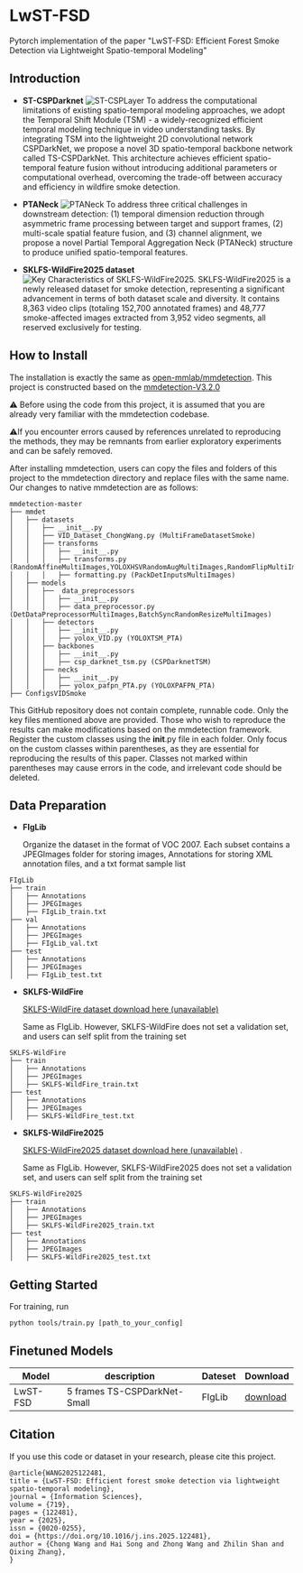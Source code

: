 # LwST-FSD
Pytorch implementation of the paper "LwST-FSD: Efficient Forest Smoke Detection via Lightweight Spatio-temporal Modeling"

## Introduction
- **ST-CSPDarknet**
![ST-CSPLayer]( https://ars.els-cdn.com/content/image/1-s2.0-S0020025525006139-gr004_lrg.jpg)
To address the computational limitations of existing spatio-temporal modeling approaches, we adopt the Temporal Shift Module (TSM) - a widely-recognized efficient temporal modeling technique in video understanding tasks. By integrating TSM into the lightweight 2D convolutional network CSPDarkNet, we propose a novel 3D spatio-temporal backbone network called TS-CSPDarkNet. This architecture achieves efficient spatio-temporal feature fusion without introducing additional parameters or computational overhead, overcoming the trade-off between accuracy and efficiency in wildfire smoke detection.

- **PTANeck**
![PTANeck](https://ars.els-cdn.com/content/image/1-s2.0-S0020025525006139-gr005_lrg.jpg)
To address three critical challenges in downstream detection: (1) temporal dimension reduction through asymmetric frame processing between target and support frames, (2) multi-scale spatial feature fusion, and (3) channel alignment, we propose a novel Partial Temporal Aggregation Neck (PTANeck) structure to produce unified spatio-temporal features.

- **SKLFS-WildFire2025 dataset**
![Key Characteristics of SKLFS-WildFire2025. ](https://ars.els-cdn.com/content/image/1-s2.0-S0020025525006139-gr006_lrg.jpg)
SKLFS-WildFire2025 is a newly released dataset for smoke detection, representing a significant advancement in terms of both dataset scale and diversity. It contains 8,363 video clips (totaling 152,700 annotated frames) and 48,777 smoke-affected images extracted from 3,952 video segments, all reserved exclusively for testing.


## How to Install
The installation is exactly the same as [open-mmlab/mmdetection](https://github.com/open-mmlab/mmdetection). This project is constructed based on the [mmdetection-V3.2.0](https://github.com/open-mmlab/mmdetection/tree/3.x)

⚠ Before using the code from this project, it is assumed that you are already very familiar with the mmdetection codebase. 

⚠If you encounter errors caused by references unrelated to reproducing the methods, they may be remnants from earlier exploratory experiments and can be safely removed.

After installing mmdetection, users can copy the files and folders of this project to the mmdetection directory and replace files with the same name. 
Our changes to native mmdetection are as follows:
```
mmdetection-master
├── mmdet
│   ├── datasets
│   │   ├── __init__.py
│   │   ├── VID_Dataset_ChongWang.py (MultiFrameDatasetSmoke)
│   │   ├── transforms
│   │   │   ├── __init__.py
│   │   │   ├── transforms.py (RandomAffineMultiImages,YOLOXHSVRandomAugMultiImages,RandomFlipMultiImages,ResizeMultiImages,PadMultiImages,MosaicMultiImages,MixUpMultiImages)
│   │   │   ├── formatting.py (PackDetInputsMultiImages)
│   ├── models
│   │   ├──  data_preprocessors
│   │   │   ├── __init__.py
│   │   │   ├── data_preprocessor.py (DetDataPreprocessorMultiImages,BatchSyncRandomResizeMultiImages)
│   │   ├── detectors
│   │   │   ├── __init__.py
│   │   │   ├── yolox_VID.py (YOLOXTSM_PTA)
│   │   ├── backbones
│   │   │   ├── __init__.py
│   │   │   ├── csp_darknet_tsm.py (CSPDarknetTSM)
│   │   ├── necks
│   │   │   ├── __init__.py
│   │   │   ├── yolox_pafpn_PTA.py (YOLOXPAFPN_PTA)
├── ConfigsVIDSmoke
```
This GitHub repository does not contain complete, runnable code. Only the key files mentioned above are provided. Those who wish to reproduce the results can make modifications based on the mmdetection framework. Register the custom classes using the __init__.py file in each folder. Only focus on the custom classes within parentheses, as they are essential for reproducing the results of this paper. Classes not marked within parentheses may cause errors in the code, and irrelevant code should be deleted.

## Data Preparation
- **FIgLib**

  Organize the dataset in the format of VOC 2007. Each subset contains a JPEGImages folder for storing images, Annotations for storing XML annotation files, and a txt format sample list
```
FIgLib
├── train
│   ├── Annotations
│   ├── JPEGImages
│   ├── FIgLib_train.txt
├── val
│   ├── Annotations
│   ├── JPEGImages
│   ├── FIgLib_val.txt
├── test
│   ├── Annotations
│   ├── JPEGImages
│   ├── FIgLib_test.txt
```
- **SKLFS-WildFire**

  [SKLFS-WildFire dataset download here (unavailable)](https://xxx)

  Same as FIgLib. However, SKLFS-WildFire does not set a validation set, and users can self split from the training set
```
SKLFS-WildFire
├── train
│   ├── Annotations
│   ├── JPEGImages
│   ├── SKLFS-WildFire_train.txt
├── test
│   ├── Annotations
│   ├── JPEGImages
│   ├── SKLFS-WildFire_test.txt
```

- **SKLFS-WildFire2025**
  
  [SKLFS-WildFire2025 dataset download here (unavailable)](https://xxx) .

  Same as FIgLib. However, SKLFS-WildFire2025 does not set a validation set, and users can self split from the training set
```
SKLFS-WildFire2025
├── train
│   ├── Annotations
│   ├── JPEGImages
│   ├── SKLFS-WildFire2025_train.txt
├── test
│   ├── Annotations
│   ├── JPEGImages
│   ├── SKLFS-WildFire2025_test.txt
```

## Getting Started

   For training, run
  ```Shell
  python tools/train.py [path_to_your_config] 
  ```



## Finetuned Models

| Model              |  description                    | Dateset      | Download     |
|--------------------|---------------------------------|--------------|--------------|
| LwST-FSD           | 5 frames TS-CSPDarkNet-Small    |FIgLib        |[download](https://pan.ustc.edu.cn/share/index/5b015f2c73e24fd48b82) |


## Citation

If you use this code or dataset in your research, please cite this project.

```
@article{WANG2025122481,
title = {LwST-FSD: Efficient forest smoke detection via lightweight spatio-temporal modeling},
journal = {Information Sciences},
volume = {719},
pages = {122481},
year = {2025},
issn = {0020-0255},
doi = {https://doi.org/10.1016/j.ins.2025.122481},
author = {Chong Wang and Hai Song and Zhong Wang and Zhilin Shan and Qixing Zhang},
}
```

